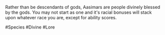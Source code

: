 Rather than be descendants of gods, Aasimars are people divinely blessed by the gods. You may not start as one and it's racial bonuses will stack upon whatever race you are, except for ability scores.

#Species #Divine #Lore